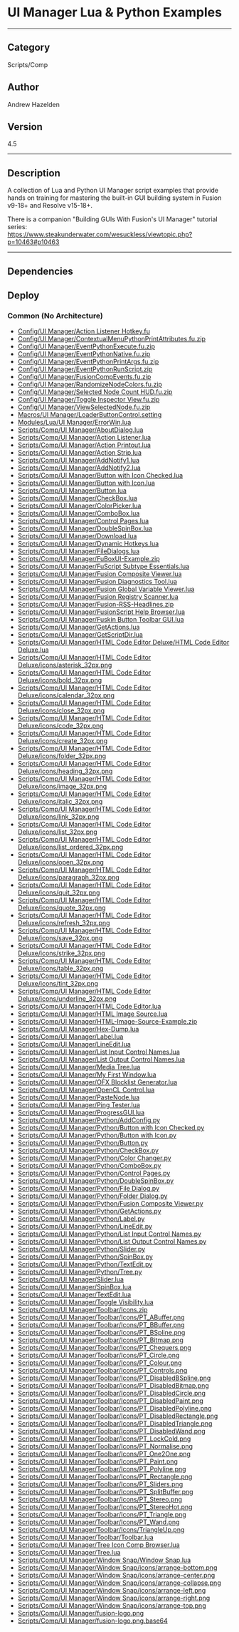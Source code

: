 # UI Manager Lua & Python Examples
___

## Category
Scripts/Comp

## Author
Andrew Hazelden

## Version
4.5

___

## Description
<p>A collection of Lua and Python UI Manager script examples that provide hands on training for mastering the built-in GUI building system in Fusion v9-18+ and Resolve v15-18+.</p>

<p>There is a companion "Building GUIs With Fusion's UI Manager" tutorial series:<br>
<a href="https://www.steakunderwater.com/wesuckless/viewtopic.php?p=10463#p10463">https://www.steakunderwater.com/wesuckless/viewtopic.php?p=10463#p10463</a></p>

___

## Dependencies

## Deploy

### Common (No Architecture)

<ul>
<li><a href="https://gitlab.com/WeSuckLess/Reactor/-/blob/master/Atoms/com.AndrewHazelden.UIManagerLuaExamples/Config/UI Manager/Action Listener Hotkey.fu?ref_type=heads">Config/UI Manager/Action Listener Hotkey.fu</a></li>
<li><a href="https://gitlab.com/WeSuckLess/Reactor/-/blob/master/Atoms/com.AndrewHazelden.UIManagerLuaExamples/Config/UI Manager/ContextualMenuPythonPrintAttributes.fu.zip?ref_type=heads">Config/UI Manager/ContextualMenuPythonPrintAttributes.fu.zip</a></li>
<li><a href="https://gitlab.com/WeSuckLess/Reactor/-/blob/master/Atoms/com.AndrewHazelden.UIManagerLuaExamples/Config/UI Manager/EventPythonExecute.fu.zip?ref_type=heads">Config/UI Manager/EventPythonExecute.fu.zip</a></li>
<li><a href="https://gitlab.com/WeSuckLess/Reactor/-/blob/master/Atoms/com.AndrewHazelden.UIManagerLuaExamples/Config/UI Manager/EventPythonNative.fu.zip?ref_type=heads">Config/UI Manager/EventPythonNative.fu.zip</a></li>
<li><a href="https://gitlab.com/WeSuckLess/Reactor/-/blob/master/Atoms/com.AndrewHazelden.UIManagerLuaExamples/Config/UI Manager/EventPythonPrintArgs.fu.zip?ref_type=heads">Config/UI Manager/EventPythonPrintArgs.fu.zip</a></li>
<li><a href="https://gitlab.com/WeSuckLess/Reactor/-/blob/master/Atoms/com.AndrewHazelden.UIManagerLuaExamples/Config/UI Manager/EventPythonRunScript.zip?ref_type=heads">Config/UI Manager/EventPythonRunScript.zip</a></li>
<li><a href="https://gitlab.com/WeSuckLess/Reactor/-/blob/master/Atoms/com.AndrewHazelden.UIManagerLuaExamples/Config/UI Manager/FusionCompEvents.fu.zip?ref_type=heads">Config/UI Manager/FusionCompEvents.fu.zip</a></li>
<li><a href="https://gitlab.com/WeSuckLess/Reactor/-/blob/master/Atoms/com.AndrewHazelden.UIManagerLuaExamples/Config/UI Manager/RandomizeNodeColors.fu.zip?ref_type=heads">Config/UI Manager/RandomizeNodeColors.fu.zip</a></li>
<li><a href="https://gitlab.com/WeSuckLess/Reactor/-/blob/master/Atoms/com.AndrewHazelden.UIManagerLuaExamples/Config/UI Manager/Selected Node Count HUD.fu.zip?ref_type=heads">Config/UI Manager/Selected Node Count HUD.fu.zip</a></li>
<li><a href="https://gitlab.com/WeSuckLess/Reactor/-/blob/master/Atoms/com.AndrewHazelden.UIManagerLuaExamples/Config/UI Manager/Toggle Inspector View.fu.zip?ref_type=heads">Config/UI Manager/Toggle Inspector View.fu.zip</a></li>
<li><a href="https://gitlab.com/WeSuckLess/Reactor/-/blob/master/Atoms/com.AndrewHazelden.UIManagerLuaExamples/Config/UI Manager/ViewSelectedNode.fu.zip?ref_type=heads">Config/UI Manager/ViewSelectedNode.fu.zip</a></li>
<li><a href="https://gitlab.com/WeSuckLess/Reactor/-/blob/master/Atoms/com.AndrewHazelden.UIManagerLuaExamples/Macros/UI Manager/LoaderButtonControl.setting?ref_type=heads">Macros/UI Manager/LoaderButtonControl.setting</a></li>
<li><a href="https://gitlab.com/WeSuckLess/Reactor/-/blob/master/Atoms/com.AndrewHazelden.UIManagerLuaExamples/Modules/Lua/UI Manager/ErrorWin.lua?ref_type=heads">Modules/Lua/UI Manager/ErrorWin.lua</a></li>
<li><a href="https://gitlab.com/WeSuckLess/Reactor/-/blob/master/Atoms/com.AndrewHazelden.UIManagerLuaExamples/Scripts/Comp/UI Manager/AboutDialog.lua?ref_type=heads">Scripts/Comp/UI Manager/AboutDialog.lua</a></li>
<li><a href="https://gitlab.com/WeSuckLess/Reactor/-/blob/master/Atoms/com.AndrewHazelden.UIManagerLuaExamples/Scripts/Comp/UI Manager/Action Listener.lua?ref_type=heads">Scripts/Comp/UI Manager/Action Listener.lua</a></li>
<li><a href="https://gitlab.com/WeSuckLess/Reactor/-/blob/master/Atoms/com.AndrewHazelden.UIManagerLuaExamples/Scripts/Comp/UI Manager/Action Printout.lua?ref_type=heads">Scripts/Comp/UI Manager/Action Printout.lua</a></li>
<li><a href="https://gitlab.com/WeSuckLess/Reactor/-/blob/master/Atoms/com.AndrewHazelden.UIManagerLuaExamples/Scripts/Comp/UI Manager/Action Strip.lua?ref_type=heads">Scripts/Comp/UI Manager/Action Strip.lua</a></li>
<li><a href="https://gitlab.com/WeSuckLess/Reactor/-/blob/master/Atoms/com.AndrewHazelden.UIManagerLuaExamples/Scripts/Comp/UI Manager/AddNotify1.lua?ref_type=heads">Scripts/Comp/UI Manager/AddNotify1.lua</a></li>
<li><a href="https://gitlab.com/WeSuckLess/Reactor/-/blob/master/Atoms/com.AndrewHazelden.UIManagerLuaExamples/Scripts/Comp/UI Manager/AddNotify2.lua?ref_type=heads">Scripts/Comp/UI Manager/AddNotify2.lua</a></li>
<li><a href="https://gitlab.com/WeSuckLess/Reactor/-/blob/master/Atoms/com.AndrewHazelden.UIManagerLuaExamples/Scripts/Comp/UI Manager/Button with Icon Checked.lua?ref_type=heads">Scripts/Comp/UI Manager/Button with Icon Checked.lua</a></li>
<li><a href="https://gitlab.com/WeSuckLess/Reactor/-/blob/master/Atoms/com.AndrewHazelden.UIManagerLuaExamples/Scripts/Comp/UI Manager/Button with Icon.lua?ref_type=heads">Scripts/Comp/UI Manager/Button with Icon.lua</a></li>
<li><a href="https://gitlab.com/WeSuckLess/Reactor/-/blob/master/Atoms/com.AndrewHazelden.UIManagerLuaExamples/Scripts/Comp/UI Manager/Button.lua?ref_type=heads">Scripts/Comp/UI Manager/Button.lua</a></li>
<li><a href="https://gitlab.com/WeSuckLess/Reactor/-/blob/master/Atoms/com.AndrewHazelden.UIManagerLuaExamples/Scripts/Comp/UI Manager/CheckBox.lua?ref_type=heads">Scripts/Comp/UI Manager/CheckBox.lua</a></li>
<li><a href="https://gitlab.com/WeSuckLess/Reactor/-/blob/master/Atoms/com.AndrewHazelden.UIManagerLuaExamples/Scripts/Comp/UI Manager/ColorPicker.lua?ref_type=heads">Scripts/Comp/UI Manager/ColorPicker.lua</a></li>
<li><a href="https://gitlab.com/WeSuckLess/Reactor/-/blob/master/Atoms/com.AndrewHazelden.UIManagerLuaExamples/Scripts/Comp/UI Manager/ComboBox.lua?ref_type=heads">Scripts/Comp/UI Manager/ComboBox.lua</a></li>
<li><a href="https://gitlab.com/WeSuckLess/Reactor/-/blob/master/Atoms/com.AndrewHazelden.UIManagerLuaExamples/Scripts/Comp/UI Manager/Control Pages.lua?ref_type=heads">Scripts/Comp/UI Manager/Control Pages.lua</a></li>
<li><a href="https://gitlab.com/WeSuckLess/Reactor/-/blob/master/Atoms/com.AndrewHazelden.UIManagerLuaExamples/Scripts/Comp/UI Manager/DoubleSpinBox.lua?ref_type=heads">Scripts/Comp/UI Manager/DoubleSpinBox.lua</a></li>
<li><a href="https://gitlab.com/WeSuckLess/Reactor/-/blob/master/Atoms/com.AndrewHazelden.UIManagerLuaExamples/Scripts/Comp/UI Manager/Download.lua?ref_type=heads">Scripts/Comp/UI Manager/Download.lua</a></li>
<li><a href="https://gitlab.com/WeSuckLess/Reactor/-/blob/master/Atoms/com.AndrewHazelden.UIManagerLuaExamples/Scripts/Comp/UI Manager/Dynamic Hotkeys.lua?ref_type=heads">Scripts/Comp/UI Manager/Dynamic Hotkeys.lua</a></li>
<li><a href="https://gitlab.com/WeSuckLess/Reactor/-/blob/master/Atoms/com.AndrewHazelden.UIManagerLuaExamples/Scripts/Comp/UI Manager/FileDialogs.lua?ref_type=heads">Scripts/Comp/UI Manager/FileDialogs.lua</a></li>
<li><a href="https://gitlab.com/WeSuckLess/Reactor/-/blob/master/Atoms/com.AndrewHazelden.UIManagerLuaExamples/Scripts/Comp/UI Manager/FuBoxUI-Example.zip?ref_type=heads">Scripts/Comp/UI Manager/FuBoxUI-Example.zip</a></li>
<li><a href="https://gitlab.com/WeSuckLess/Reactor/-/blob/master/Atoms/com.AndrewHazelden.UIManagerLuaExamples/Scripts/Comp/UI Manager/FuScript Subtype Essentials.lua?ref_type=heads">Scripts/Comp/UI Manager/FuScript Subtype Essentials.lua</a></li>
<li><a href="https://gitlab.com/WeSuckLess/Reactor/-/blob/master/Atoms/com.AndrewHazelden.UIManagerLuaExamples/Scripts/Comp/UI Manager/Fusion Composite Viewer.lua?ref_type=heads">Scripts/Comp/UI Manager/Fusion Composite Viewer.lua</a></li>
<li><a href="https://gitlab.com/WeSuckLess/Reactor/-/blob/master/Atoms/com.AndrewHazelden.UIManagerLuaExamples/Scripts/Comp/UI Manager/Fusion Diagnostics Tool.lua?ref_type=heads">Scripts/Comp/UI Manager/Fusion Diagnostics Tool.lua</a></li>
<li><a href="https://gitlab.com/WeSuckLess/Reactor/-/blob/master/Atoms/com.AndrewHazelden.UIManagerLuaExamples/Scripts/Comp/UI Manager/Fusion Global Variable Viewer.lua?ref_type=heads">Scripts/Comp/UI Manager/Fusion Global Variable Viewer.lua</a></li>
<li><a href="https://gitlab.com/WeSuckLess/Reactor/-/blob/master/Atoms/com.AndrewHazelden.UIManagerLuaExamples/Scripts/Comp/UI Manager/Fusion Registry Scanner.lua?ref_type=heads">Scripts/Comp/UI Manager/Fusion Registry Scanner.lua</a></li>
<li><a href="https://gitlab.com/WeSuckLess/Reactor/-/blob/master/Atoms/com.AndrewHazelden.UIManagerLuaExamples/Scripts/Comp/UI Manager/Fusion-RSS-Headlines.zip?ref_type=heads">Scripts/Comp/UI Manager/Fusion-RSS-Headlines.zip</a></li>
<li><a href="https://gitlab.com/WeSuckLess/Reactor/-/blob/master/Atoms/com.AndrewHazelden.UIManagerLuaExamples/Scripts/Comp/UI Manager/FusionScript Help Browser.lua?ref_type=heads">Scripts/Comp/UI Manager/FusionScript Help Browser.lua</a></li>
<li><a href="https://gitlab.com/WeSuckLess/Reactor/-/blob/master/Atoms/com.AndrewHazelden.UIManagerLuaExamples/Scripts/Comp/UI Manager/Fuskin Button Toolbar GUI.lua?ref_type=heads">Scripts/Comp/UI Manager/Fuskin Button Toolbar GUI.lua</a></li>
<li><a href="https://gitlab.com/WeSuckLess/Reactor/-/blob/master/Atoms/com.AndrewHazelden.UIManagerLuaExamples/Scripts/Comp/UI Manager/GetActions.lua?ref_type=heads">Scripts/Comp/UI Manager/GetActions.lua</a></li>
<li><a href="https://gitlab.com/WeSuckLess/Reactor/-/blob/master/Atoms/com.AndrewHazelden.UIManagerLuaExamples/Scripts/Comp/UI Manager/GetScriptDir.lua?ref_type=heads">Scripts/Comp/UI Manager/GetScriptDir.lua</a></li>
<li><a href="https://gitlab.com/WeSuckLess/Reactor/-/blob/master/Atoms/com.AndrewHazelden.UIManagerLuaExamples/Scripts/Comp/UI Manager/HTML Code Editor Deluxe/HTML Code Editor Deluxe.lua?ref_type=heads">Scripts/Comp/UI Manager/HTML Code Editor Deluxe/HTML Code Editor Deluxe.lua</a></li>
<li><a href="https://gitlab.com/WeSuckLess/Reactor/-/blob/master/Atoms/com.AndrewHazelden.UIManagerLuaExamples/Scripts/Comp/UI Manager/HTML Code Editor Deluxe/icons/asterisk_32px.png?ref_type=heads">Scripts/Comp/UI Manager/HTML Code Editor Deluxe/icons/asterisk_32px.png</a></li>
<li><a href="https://gitlab.com/WeSuckLess/Reactor/-/blob/master/Atoms/com.AndrewHazelden.UIManagerLuaExamples/Scripts/Comp/UI Manager/HTML Code Editor Deluxe/icons/bold_32px.png?ref_type=heads">Scripts/Comp/UI Manager/HTML Code Editor Deluxe/icons/bold_32px.png</a></li>
<li><a href="https://gitlab.com/WeSuckLess/Reactor/-/blob/master/Atoms/com.AndrewHazelden.UIManagerLuaExamples/Scripts/Comp/UI Manager/HTML Code Editor Deluxe/icons/calendar_32px.png?ref_type=heads">Scripts/Comp/UI Manager/HTML Code Editor Deluxe/icons/calendar_32px.png</a></li>
<li><a href="https://gitlab.com/WeSuckLess/Reactor/-/blob/master/Atoms/com.AndrewHazelden.UIManagerLuaExamples/Scripts/Comp/UI Manager/HTML Code Editor Deluxe/icons/close_32px.png?ref_type=heads">Scripts/Comp/UI Manager/HTML Code Editor Deluxe/icons/close_32px.png</a></li>
<li><a href="https://gitlab.com/WeSuckLess/Reactor/-/blob/master/Atoms/com.AndrewHazelden.UIManagerLuaExamples/Scripts/Comp/UI Manager/HTML Code Editor Deluxe/icons/code_32px.png?ref_type=heads">Scripts/Comp/UI Manager/HTML Code Editor Deluxe/icons/code_32px.png</a></li>
<li><a href="https://gitlab.com/WeSuckLess/Reactor/-/blob/master/Atoms/com.AndrewHazelden.UIManagerLuaExamples/Scripts/Comp/UI Manager/HTML Code Editor Deluxe/icons/create_32px.png?ref_type=heads">Scripts/Comp/UI Manager/HTML Code Editor Deluxe/icons/create_32px.png</a></li>
<li><a href="https://gitlab.com/WeSuckLess/Reactor/-/blob/master/Atoms/com.AndrewHazelden.UIManagerLuaExamples/Scripts/Comp/UI Manager/HTML Code Editor Deluxe/icons/folder_32px.png?ref_type=heads">Scripts/Comp/UI Manager/HTML Code Editor Deluxe/icons/folder_32px.png</a></li>
<li><a href="https://gitlab.com/WeSuckLess/Reactor/-/blob/master/Atoms/com.AndrewHazelden.UIManagerLuaExamples/Scripts/Comp/UI Manager/HTML Code Editor Deluxe/icons/heading_32px.png?ref_type=heads">Scripts/Comp/UI Manager/HTML Code Editor Deluxe/icons/heading_32px.png</a></li>
<li><a href="https://gitlab.com/WeSuckLess/Reactor/-/blob/master/Atoms/com.AndrewHazelden.UIManagerLuaExamples/Scripts/Comp/UI Manager/HTML Code Editor Deluxe/icons/image_32px.png?ref_type=heads">Scripts/Comp/UI Manager/HTML Code Editor Deluxe/icons/image_32px.png</a></li>
<li><a href="https://gitlab.com/WeSuckLess/Reactor/-/blob/master/Atoms/com.AndrewHazelden.UIManagerLuaExamples/Scripts/Comp/UI Manager/HTML Code Editor Deluxe/icons/italic_32px.png?ref_type=heads">Scripts/Comp/UI Manager/HTML Code Editor Deluxe/icons/italic_32px.png</a></li>
<li><a href="https://gitlab.com/WeSuckLess/Reactor/-/blob/master/Atoms/com.AndrewHazelden.UIManagerLuaExamples/Scripts/Comp/UI Manager/HTML Code Editor Deluxe/icons/link_32px.png?ref_type=heads">Scripts/Comp/UI Manager/HTML Code Editor Deluxe/icons/link_32px.png</a></li>
<li><a href="https://gitlab.com/WeSuckLess/Reactor/-/blob/master/Atoms/com.AndrewHazelden.UIManagerLuaExamples/Scripts/Comp/UI Manager/HTML Code Editor Deluxe/icons/list_32px.png?ref_type=heads">Scripts/Comp/UI Manager/HTML Code Editor Deluxe/icons/list_32px.png</a></li>
<li><a href="https://gitlab.com/WeSuckLess/Reactor/-/blob/master/Atoms/com.AndrewHazelden.UIManagerLuaExamples/Scripts/Comp/UI Manager/HTML Code Editor Deluxe/icons/list_ordered_32px.png?ref_type=heads">Scripts/Comp/UI Manager/HTML Code Editor Deluxe/icons/list_ordered_32px.png</a></li>
<li><a href="https://gitlab.com/WeSuckLess/Reactor/-/blob/master/Atoms/com.AndrewHazelden.UIManagerLuaExamples/Scripts/Comp/UI Manager/HTML Code Editor Deluxe/icons/open_32px.png?ref_type=heads">Scripts/Comp/UI Manager/HTML Code Editor Deluxe/icons/open_32px.png</a></li>
<li><a href="https://gitlab.com/WeSuckLess/Reactor/-/blob/master/Atoms/com.AndrewHazelden.UIManagerLuaExamples/Scripts/Comp/UI Manager/HTML Code Editor Deluxe/icons/paragraph_32px.png?ref_type=heads">Scripts/Comp/UI Manager/HTML Code Editor Deluxe/icons/paragraph_32px.png</a></li>
<li><a href="https://gitlab.com/WeSuckLess/Reactor/-/blob/master/Atoms/com.AndrewHazelden.UIManagerLuaExamples/Scripts/Comp/UI Manager/HTML Code Editor Deluxe/icons/quit_32px.png?ref_type=heads">Scripts/Comp/UI Manager/HTML Code Editor Deluxe/icons/quit_32px.png</a></li>
<li><a href="https://gitlab.com/WeSuckLess/Reactor/-/blob/master/Atoms/com.AndrewHazelden.UIManagerLuaExamples/Scripts/Comp/UI Manager/HTML Code Editor Deluxe/icons/quote_32px.png?ref_type=heads">Scripts/Comp/UI Manager/HTML Code Editor Deluxe/icons/quote_32px.png</a></li>
<li><a href="https://gitlab.com/WeSuckLess/Reactor/-/blob/master/Atoms/com.AndrewHazelden.UIManagerLuaExamples/Scripts/Comp/UI Manager/HTML Code Editor Deluxe/icons/refresh_32px.png?ref_type=heads">Scripts/Comp/UI Manager/HTML Code Editor Deluxe/icons/refresh_32px.png</a></li>
<li><a href="https://gitlab.com/WeSuckLess/Reactor/-/blob/master/Atoms/com.AndrewHazelden.UIManagerLuaExamples/Scripts/Comp/UI Manager/HTML Code Editor Deluxe/icons/save_32px.png?ref_type=heads">Scripts/Comp/UI Manager/HTML Code Editor Deluxe/icons/save_32px.png</a></li>
<li><a href="https://gitlab.com/WeSuckLess/Reactor/-/blob/master/Atoms/com.AndrewHazelden.UIManagerLuaExamples/Scripts/Comp/UI Manager/HTML Code Editor Deluxe/icons/strike_32px.png?ref_type=heads">Scripts/Comp/UI Manager/HTML Code Editor Deluxe/icons/strike_32px.png</a></li>
<li><a href="https://gitlab.com/WeSuckLess/Reactor/-/blob/master/Atoms/com.AndrewHazelden.UIManagerLuaExamples/Scripts/Comp/UI Manager/HTML Code Editor Deluxe/icons/table_32px.png?ref_type=heads">Scripts/Comp/UI Manager/HTML Code Editor Deluxe/icons/table_32px.png</a></li>
<li><a href="https://gitlab.com/WeSuckLess/Reactor/-/blob/master/Atoms/com.AndrewHazelden.UIManagerLuaExamples/Scripts/Comp/UI Manager/HTML Code Editor Deluxe/icons/tint_32px.png?ref_type=heads">Scripts/Comp/UI Manager/HTML Code Editor Deluxe/icons/tint_32px.png</a></li>
<li><a href="https://gitlab.com/WeSuckLess/Reactor/-/blob/master/Atoms/com.AndrewHazelden.UIManagerLuaExamples/Scripts/Comp/UI Manager/HTML Code Editor Deluxe/icons/underline_32px.png?ref_type=heads">Scripts/Comp/UI Manager/HTML Code Editor Deluxe/icons/underline_32px.png</a></li>
<li><a href="https://gitlab.com/WeSuckLess/Reactor/-/blob/master/Atoms/com.AndrewHazelden.UIManagerLuaExamples/Scripts/Comp/UI Manager/HTML Code Editor.lua?ref_type=heads">Scripts/Comp/UI Manager/HTML Code Editor.lua</a></li>
<li><a href="https://gitlab.com/WeSuckLess/Reactor/-/blob/master/Atoms/com.AndrewHazelden.UIManagerLuaExamples/Scripts/Comp/UI Manager/HTML Image Source.lua?ref_type=heads">Scripts/Comp/UI Manager/HTML Image Source.lua</a></li>
<li><a href="https://gitlab.com/WeSuckLess/Reactor/-/blob/master/Atoms/com.AndrewHazelden.UIManagerLuaExamples/Scripts/Comp/UI Manager/HTML-Image-Source-Example.zip?ref_type=heads">Scripts/Comp/UI Manager/HTML-Image-Source-Example.zip</a></li>
<li><a href="https://gitlab.com/WeSuckLess/Reactor/-/blob/master/Atoms/com.AndrewHazelden.UIManagerLuaExamples/Scripts/Comp/UI Manager/Hex-Dump.lua?ref_type=heads">Scripts/Comp/UI Manager/Hex-Dump.lua</a></li>
<li><a href="https://gitlab.com/WeSuckLess/Reactor/-/blob/master/Atoms/com.AndrewHazelden.UIManagerLuaExamples/Scripts/Comp/UI Manager/Label.lua?ref_type=heads">Scripts/Comp/UI Manager/Label.lua</a></li>
<li><a href="https://gitlab.com/WeSuckLess/Reactor/-/blob/master/Atoms/com.AndrewHazelden.UIManagerLuaExamples/Scripts/Comp/UI Manager/LineEdit.lua?ref_type=heads">Scripts/Comp/UI Manager/LineEdit.lua</a></li>
<li><a href="https://gitlab.com/WeSuckLess/Reactor/-/blob/master/Atoms/com.AndrewHazelden.UIManagerLuaExamples/Scripts/Comp/UI Manager/List Input Control Names.lua?ref_type=heads">Scripts/Comp/UI Manager/List Input Control Names.lua</a></li>
<li><a href="https://gitlab.com/WeSuckLess/Reactor/-/blob/master/Atoms/com.AndrewHazelden.UIManagerLuaExamples/Scripts/Comp/UI Manager/List Output Control Names.lua?ref_type=heads">Scripts/Comp/UI Manager/List Output Control Names.lua</a></li>
<li><a href="https://gitlab.com/WeSuckLess/Reactor/-/blob/master/Atoms/com.AndrewHazelden.UIManagerLuaExamples/Scripts/Comp/UI Manager/Media Tree.lua?ref_type=heads">Scripts/Comp/UI Manager/Media Tree.lua</a></li>
<li><a href="https://gitlab.com/WeSuckLess/Reactor/-/blob/master/Atoms/com.AndrewHazelden.UIManagerLuaExamples/Scripts/Comp/UI Manager/My First Window.lua?ref_type=heads">Scripts/Comp/UI Manager/My First Window.lua</a></li>
<li><a href="https://gitlab.com/WeSuckLess/Reactor/-/blob/master/Atoms/com.AndrewHazelden.UIManagerLuaExamples/Scripts/Comp/UI Manager/OFX Blocklist Generator.lua?ref_type=heads">Scripts/Comp/UI Manager/OFX Blocklist Generator.lua</a></li>
<li><a href="https://gitlab.com/WeSuckLess/Reactor/-/blob/master/Atoms/com.AndrewHazelden.UIManagerLuaExamples/Scripts/Comp/UI Manager/OpenCL Control.lua?ref_type=heads">Scripts/Comp/UI Manager/OpenCL Control.lua</a></li>
<li><a href="https://gitlab.com/WeSuckLess/Reactor/-/blob/master/Atoms/com.AndrewHazelden.UIManagerLuaExamples/Scripts/Comp/UI Manager/PasteNode.lua?ref_type=heads">Scripts/Comp/UI Manager/PasteNode.lua</a></li>
<li><a href="https://gitlab.com/WeSuckLess/Reactor/-/blob/master/Atoms/com.AndrewHazelden.UIManagerLuaExamples/Scripts/Comp/UI Manager/Ping Tester.lua?ref_type=heads">Scripts/Comp/UI Manager/Ping Tester.lua</a></li>
<li><a href="https://gitlab.com/WeSuckLess/Reactor/-/blob/master/Atoms/com.AndrewHazelden.UIManagerLuaExamples/Scripts/Comp/UI Manager/ProgressGUI.lua?ref_type=heads">Scripts/Comp/UI Manager/ProgressGUI.lua</a></li>
<li><a href="https://gitlab.com/WeSuckLess/Reactor/-/blob/master/Atoms/com.AndrewHazelden.UIManagerLuaExamples/Scripts/Comp/UI Manager/Python/AddConfig.py?ref_type=heads">Scripts/Comp/UI Manager/Python/AddConfig.py</a></li>
<li><a href="https://gitlab.com/WeSuckLess/Reactor/-/blob/master/Atoms/com.AndrewHazelden.UIManagerLuaExamples/Scripts/Comp/UI Manager/Python/Button with Icon Checked.py?ref_type=heads">Scripts/Comp/UI Manager/Python/Button with Icon Checked.py</a></li>
<li><a href="https://gitlab.com/WeSuckLess/Reactor/-/blob/master/Atoms/com.AndrewHazelden.UIManagerLuaExamples/Scripts/Comp/UI Manager/Python/Button with Icon.py?ref_type=heads">Scripts/Comp/UI Manager/Python/Button with Icon.py</a></li>
<li><a href="https://gitlab.com/WeSuckLess/Reactor/-/blob/master/Atoms/com.AndrewHazelden.UIManagerLuaExamples/Scripts/Comp/UI Manager/Python/Button.py?ref_type=heads">Scripts/Comp/UI Manager/Python/Button.py</a></li>
<li><a href="https://gitlab.com/WeSuckLess/Reactor/-/blob/master/Atoms/com.AndrewHazelden.UIManagerLuaExamples/Scripts/Comp/UI Manager/Python/CheckBox.py?ref_type=heads">Scripts/Comp/UI Manager/Python/CheckBox.py</a></li>
<li><a href="https://gitlab.com/WeSuckLess/Reactor/-/blob/master/Atoms/com.AndrewHazelden.UIManagerLuaExamples/Scripts/Comp/UI Manager/Python/Color Changer.py?ref_type=heads">Scripts/Comp/UI Manager/Python/Color Changer.py</a></li>
<li><a href="https://gitlab.com/WeSuckLess/Reactor/-/blob/master/Atoms/com.AndrewHazelden.UIManagerLuaExamples/Scripts/Comp/UI Manager/Python/ComboBox.py?ref_type=heads">Scripts/Comp/UI Manager/Python/ComboBox.py</a></li>
<li><a href="https://gitlab.com/WeSuckLess/Reactor/-/blob/master/Atoms/com.AndrewHazelden.UIManagerLuaExamples/Scripts/Comp/UI Manager/Python/Control Pages.py?ref_type=heads">Scripts/Comp/UI Manager/Python/Control Pages.py</a></li>
<li><a href="https://gitlab.com/WeSuckLess/Reactor/-/blob/master/Atoms/com.AndrewHazelden.UIManagerLuaExamples/Scripts/Comp/UI Manager/Python/DoubleSpinBox.py?ref_type=heads">Scripts/Comp/UI Manager/Python/DoubleSpinBox.py</a></li>
<li><a href="https://gitlab.com/WeSuckLess/Reactor/-/blob/master/Atoms/com.AndrewHazelden.UIManagerLuaExamples/Scripts/Comp/UI Manager/Python/File Dialog.py?ref_type=heads">Scripts/Comp/UI Manager/Python/File Dialog.py</a></li>
<li><a href="https://gitlab.com/WeSuckLess/Reactor/-/blob/master/Atoms/com.AndrewHazelden.UIManagerLuaExamples/Scripts/Comp/UI Manager/Python/Folder Dialog.py?ref_type=heads">Scripts/Comp/UI Manager/Python/Folder Dialog.py</a></li>
<li><a href="https://gitlab.com/WeSuckLess/Reactor/-/blob/master/Atoms/com.AndrewHazelden.UIManagerLuaExamples/Scripts/Comp/UI Manager/Python/Fusion Composite Viewer.py?ref_type=heads">Scripts/Comp/UI Manager/Python/Fusion Composite Viewer.py</a></li>
<li><a href="https://gitlab.com/WeSuckLess/Reactor/-/blob/master/Atoms/com.AndrewHazelden.UIManagerLuaExamples/Scripts/Comp/UI Manager/Python/GetActions.py?ref_type=heads">Scripts/Comp/UI Manager/Python/GetActions.py</a></li>
<li><a href="https://gitlab.com/WeSuckLess/Reactor/-/blob/master/Atoms/com.AndrewHazelden.UIManagerLuaExamples/Scripts/Comp/UI Manager/Python/Label.py?ref_type=heads">Scripts/Comp/UI Manager/Python/Label.py</a></li>
<li><a href="https://gitlab.com/WeSuckLess/Reactor/-/blob/master/Atoms/com.AndrewHazelden.UIManagerLuaExamples/Scripts/Comp/UI Manager/Python/LineEdit.py?ref_type=heads">Scripts/Comp/UI Manager/Python/LineEdit.py</a></li>
<li><a href="https://gitlab.com/WeSuckLess/Reactor/-/blob/master/Atoms/com.AndrewHazelden.UIManagerLuaExamples/Scripts/Comp/UI Manager/Python/List Input Control Names.py?ref_type=heads">Scripts/Comp/UI Manager/Python/List Input Control Names.py</a></li>
<li><a href="https://gitlab.com/WeSuckLess/Reactor/-/blob/master/Atoms/com.AndrewHazelden.UIManagerLuaExamples/Scripts/Comp/UI Manager/Python/List Output Control Names.py?ref_type=heads">Scripts/Comp/UI Manager/Python/List Output Control Names.py</a></li>
<li><a href="https://gitlab.com/WeSuckLess/Reactor/-/blob/master/Atoms/com.AndrewHazelden.UIManagerLuaExamples/Scripts/Comp/UI Manager/Python/Slider.py?ref_type=heads">Scripts/Comp/UI Manager/Python/Slider.py</a></li>
<li><a href="https://gitlab.com/WeSuckLess/Reactor/-/blob/master/Atoms/com.AndrewHazelden.UIManagerLuaExamples/Scripts/Comp/UI Manager/Python/SpinBox.py?ref_type=heads">Scripts/Comp/UI Manager/Python/SpinBox.py</a></li>
<li><a href="https://gitlab.com/WeSuckLess/Reactor/-/blob/master/Atoms/com.AndrewHazelden.UIManagerLuaExamples/Scripts/Comp/UI Manager/Python/TextEdit.py?ref_type=heads">Scripts/Comp/UI Manager/Python/TextEdit.py</a></li>
<li><a href="https://gitlab.com/WeSuckLess/Reactor/-/blob/master/Atoms/com.AndrewHazelden.UIManagerLuaExamples/Scripts/Comp/UI Manager/Python/Tree.py?ref_type=heads">Scripts/Comp/UI Manager/Python/Tree.py</a></li>
<li><a href="https://gitlab.com/WeSuckLess/Reactor/-/blob/master/Atoms/com.AndrewHazelden.UIManagerLuaExamples/Scripts/Comp/UI Manager/Slider.lua?ref_type=heads">Scripts/Comp/UI Manager/Slider.lua</a></li>
<li><a href="https://gitlab.com/WeSuckLess/Reactor/-/blob/master/Atoms/com.AndrewHazelden.UIManagerLuaExamples/Scripts/Comp/UI Manager/SpinBox.lua?ref_type=heads">Scripts/Comp/UI Manager/SpinBox.lua</a></li>
<li><a href="https://gitlab.com/WeSuckLess/Reactor/-/blob/master/Atoms/com.AndrewHazelden.UIManagerLuaExamples/Scripts/Comp/UI Manager/TextEdit.lua?ref_type=heads">Scripts/Comp/UI Manager/TextEdit.lua</a></li>
<li><a href="https://gitlab.com/WeSuckLess/Reactor/-/blob/master/Atoms/com.AndrewHazelden.UIManagerLuaExamples/Scripts/Comp/UI Manager/Toggle Visibility.lua?ref_type=heads">Scripts/Comp/UI Manager/Toggle Visibility.lua</a></li>
<li><a href="https://gitlab.com/WeSuckLess/Reactor/-/blob/master/Atoms/com.AndrewHazelden.UIManagerLuaExamples/Scripts/Comp/UI Manager/Toolbar/Icons.zip?ref_type=heads">Scripts/Comp/UI Manager/Toolbar/Icons.zip</a></li>
<li><a href="https://gitlab.com/WeSuckLess/Reactor/-/blob/master/Atoms/com.AndrewHazelden.UIManagerLuaExamples/Scripts/Comp/UI Manager/Toolbar/Icons/PT_ABuffer.png?ref_type=heads">Scripts/Comp/UI Manager/Toolbar/Icons/PT_ABuffer.png</a></li>
<li><a href="https://gitlab.com/WeSuckLess/Reactor/-/blob/master/Atoms/com.AndrewHazelden.UIManagerLuaExamples/Scripts/Comp/UI Manager/Toolbar/Icons/PT_BBuffer.png?ref_type=heads">Scripts/Comp/UI Manager/Toolbar/Icons/PT_BBuffer.png</a></li>
<li><a href="https://gitlab.com/WeSuckLess/Reactor/-/blob/master/Atoms/com.AndrewHazelden.UIManagerLuaExamples/Scripts/Comp/UI Manager/Toolbar/Icons/PT_BSpline.png?ref_type=heads">Scripts/Comp/UI Manager/Toolbar/Icons/PT_BSpline.png</a></li>
<li><a href="https://gitlab.com/WeSuckLess/Reactor/-/blob/master/Atoms/com.AndrewHazelden.UIManagerLuaExamples/Scripts/Comp/UI Manager/Toolbar/Icons/PT_Bitmap.png?ref_type=heads">Scripts/Comp/UI Manager/Toolbar/Icons/PT_Bitmap.png</a></li>
<li><a href="https://gitlab.com/WeSuckLess/Reactor/-/blob/master/Atoms/com.AndrewHazelden.UIManagerLuaExamples/Scripts/Comp/UI Manager/Toolbar/Icons/PT_Chequers.png?ref_type=heads">Scripts/Comp/UI Manager/Toolbar/Icons/PT_Chequers.png</a></li>
<li><a href="https://gitlab.com/WeSuckLess/Reactor/-/blob/master/Atoms/com.AndrewHazelden.UIManagerLuaExamples/Scripts/Comp/UI Manager/Toolbar/Icons/PT_Circle.png?ref_type=heads">Scripts/Comp/UI Manager/Toolbar/Icons/PT_Circle.png</a></li>
<li><a href="https://gitlab.com/WeSuckLess/Reactor/-/blob/master/Atoms/com.AndrewHazelden.UIManagerLuaExamples/Scripts/Comp/UI Manager/Toolbar/Icons/PT_Colour.png?ref_type=heads">Scripts/Comp/UI Manager/Toolbar/Icons/PT_Colour.png</a></li>
<li><a href="https://gitlab.com/WeSuckLess/Reactor/-/blob/master/Atoms/com.AndrewHazelden.UIManagerLuaExamples/Scripts/Comp/UI Manager/Toolbar/Icons/PT_Controls.png?ref_type=heads">Scripts/Comp/UI Manager/Toolbar/Icons/PT_Controls.png</a></li>
<li><a href="https://gitlab.com/WeSuckLess/Reactor/-/blob/master/Atoms/com.AndrewHazelden.UIManagerLuaExamples/Scripts/Comp/UI Manager/Toolbar/Icons/PT_DisabledBSpline.png?ref_type=heads">Scripts/Comp/UI Manager/Toolbar/Icons/PT_DisabledBSpline.png</a></li>
<li><a href="https://gitlab.com/WeSuckLess/Reactor/-/blob/master/Atoms/com.AndrewHazelden.UIManagerLuaExamples/Scripts/Comp/UI Manager/Toolbar/Icons/PT_DisabledBitmap.png?ref_type=heads">Scripts/Comp/UI Manager/Toolbar/Icons/PT_DisabledBitmap.png</a></li>
<li><a href="https://gitlab.com/WeSuckLess/Reactor/-/blob/master/Atoms/com.AndrewHazelden.UIManagerLuaExamples/Scripts/Comp/UI Manager/Toolbar/Icons/PT_DisabledCircle.png?ref_type=heads">Scripts/Comp/UI Manager/Toolbar/Icons/PT_DisabledCircle.png</a></li>
<li><a href="https://gitlab.com/WeSuckLess/Reactor/-/blob/master/Atoms/com.AndrewHazelden.UIManagerLuaExamples/Scripts/Comp/UI Manager/Toolbar/Icons/PT_DisabledPaint.png?ref_type=heads">Scripts/Comp/UI Manager/Toolbar/Icons/PT_DisabledPaint.png</a></li>
<li><a href="https://gitlab.com/WeSuckLess/Reactor/-/blob/master/Atoms/com.AndrewHazelden.UIManagerLuaExamples/Scripts/Comp/UI Manager/Toolbar/Icons/PT_DisabledPolyline.png?ref_type=heads">Scripts/Comp/UI Manager/Toolbar/Icons/PT_DisabledPolyline.png</a></li>
<li><a href="https://gitlab.com/WeSuckLess/Reactor/-/blob/master/Atoms/com.AndrewHazelden.UIManagerLuaExamples/Scripts/Comp/UI Manager/Toolbar/Icons/PT_DisabledRectangle.png?ref_type=heads">Scripts/Comp/UI Manager/Toolbar/Icons/PT_DisabledRectangle.png</a></li>
<li><a href="https://gitlab.com/WeSuckLess/Reactor/-/blob/master/Atoms/com.AndrewHazelden.UIManagerLuaExamples/Scripts/Comp/UI Manager/Toolbar/Icons/PT_DisabledTriangle.png?ref_type=heads">Scripts/Comp/UI Manager/Toolbar/Icons/PT_DisabledTriangle.png</a></li>
<li><a href="https://gitlab.com/WeSuckLess/Reactor/-/blob/master/Atoms/com.AndrewHazelden.UIManagerLuaExamples/Scripts/Comp/UI Manager/Toolbar/Icons/PT_DisabledWand.png?ref_type=heads">Scripts/Comp/UI Manager/Toolbar/Icons/PT_DisabledWand.png</a></li>
<li><a href="https://gitlab.com/WeSuckLess/Reactor/-/blob/master/Atoms/com.AndrewHazelden.UIManagerLuaExamples/Scripts/Comp/UI Manager/Toolbar/Icons/PT_LockCold.png?ref_type=heads">Scripts/Comp/UI Manager/Toolbar/Icons/PT_LockCold.png</a></li>
<li><a href="https://gitlab.com/WeSuckLess/Reactor/-/blob/master/Atoms/com.AndrewHazelden.UIManagerLuaExamples/Scripts/Comp/UI Manager/Toolbar/Icons/PT_Normalise.png?ref_type=heads">Scripts/Comp/UI Manager/Toolbar/Icons/PT_Normalise.png</a></li>
<li><a href="https://gitlab.com/WeSuckLess/Reactor/-/blob/master/Atoms/com.AndrewHazelden.UIManagerLuaExamples/Scripts/Comp/UI Manager/Toolbar/Icons/PT_One2One.png?ref_type=heads">Scripts/Comp/UI Manager/Toolbar/Icons/PT_One2One.png</a></li>
<li><a href="https://gitlab.com/WeSuckLess/Reactor/-/blob/master/Atoms/com.AndrewHazelden.UIManagerLuaExamples/Scripts/Comp/UI Manager/Toolbar/Icons/PT_Paint.png?ref_type=heads">Scripts/Comp/UI Manager/Toolbar/Icons/PT_Paint.png</a></li>
<li><a href="https://gitlab.com/WeSuckLess/Reactor/-/blob/master/Atoms/com.AndrewHazelden.UIManagerLuaExamples/Scripts/Comp/UI Manager/Toolbar/Icons/PT_Polyline.png?ref_type=heads">Scripts/Comp/UI Manager/Toolbar/Icons/PT_Polyline.png</a></li>
<li><a href="https://gitlab.com/WeSuckLess/Reactor/-/blob/master/Atoms/com.AndrewHazelden.UIManagerLuaExamples/Scripts/Comp/UI Manager/Toolbar/Icons/PT_Rectangle.png?ref_type=heads">Scripts/Comp/UI Manager/Toolbar/Icons/PT_Rectangle.png</a></li>
<li><a href="https://gitlab.com/WeSuckLess/Reactor/-/blob/master/Atoms/com.AndrewHazelden.UIManagerLuaExamples/Scripts/Comp/UI Manager/Toolbar/Icons/PT_Sliders.png?ref_type=heads">Scripts/Comp/UI Manager/Toolbar/Icons/PT_Sliders.png</a></li>
<li><a href="https://gitlab.com/WeSuckLess/Reactor/-/blob/master/Atoms/com.AndrewHazelden.UIManagerLuaExamples/Scripts/Comp/UI Manager/Toolbar/Icons/PT_SplitBuffer.png?ref_type=heads">Scripts/Comp/UI Manager/Toolbar/Icons/PT_SplitBuffer.png</a></li>
<li><a href="https://gitlab.com/WeSuckLess/Reactor/-/blob/master/Atoms/com.AndrewHazelden.UIManagerLuaExamples/Scripts/Comp/UI Manager/Toolbar/Icons/PT_Stereo.png?ref_type=heads">Scripts/Comp/UI Manager/Toolbar/Icons/PT_Stereo.png</a></li>
<li><a href="https://gitlab.com/WeSuckLess/Reactor/-/blob/master/Atoms/com.AndrewHazelden.UIManagerLuaExamples/Scripts/Comp/UI Manager/Toolbar/Icons/PT_StereoHot.png?ref_type=heads">Scripts/Comp/UI Manager/Toolbar/Icons/PT_StereoHot.png</a></li>
<li><a href="https://gitlab.com/WeSuckLess/Reactor/-/blob/master/Atoms/com.AndrewHazelden.UIManagerLuaExamples/Scripts/Comp/UI Manager/Toolbar/Icons/PT_Triangle.png?ref_type=heads">Scripts/Comp/UI Manager/Toolbar/Icons/PT_Triangle.png</a></li>
<li><a href="https://gitlab.com/WeSuckLess/Reactor/-/blob/master/Atoms/com.AndrewHazelden.UIManagerLuaExamples/Scripts/Comp/UI Manager/Toolbar/Icons/PT_Wand.png?ref_type=heads">Scripts/Comp/UI Manager/Toolbar/Icons/PT_Wand.png</a></li>
<li><a href="https://gitlab.com/WeSuckLess/Reactor/-/blob/master/Atoms/com.AndrewHazelden.UIManagerLuaExamples/Scripts/Comp/UI Manager/Toolbar/Icons/TriangleUp.png?ref_type=heads">Scripts/Comp/UI Manager/Toolbar/Icons/TriangleUp.png</a></li>
<li><a href="https://gitlab.com/WeSuckLess/Reactor/-/blob/master/Atoms/com.AndrewHazelden.UIManagerLuaExamples/Scripts/Comp/UI Manager/Toolbar/Toolbar.lua?ref_type=heads">Scripts/Comp/UI Manager/Toolbar/Toolbar.lua</a></li>
<li><a href="https://gitlab.com/WeSuckLess/Reactor/-/blob/master/Atoms/com.AndrewHazelden.UIManagerLuaExamples/Scripts/Comp/UI Manager/Tree Icon Comp Browser.lua?ref_type=heads">Scripts/Comp/UI Manager/Tree Icon Comp Browser.lua</a></li>
<li><a href="https://gitlab.com/WeSuckLess/Reactor/-/blob/master/Atoms/com.AndrewHazelden.UIManagerLuaExamples/Scripts/Comp/UI Manager/Tree.lua?ref_type=heads">Scripts/Comp/UI Manager/Tree.lua</a></li>
<li><a href="https://gitlab.com/WeSuckLess/Reactor/-/blob/master/Atoms/com.AndrewHazelden.UIManagerLuaExamples/Scripts/Comp/UI Manager/Window Snap/Window Snap.lua?ref_type=heads">Scripts/Comp/UI Manager/Window Snap/Window Snap.lua</a></li>
<li><a href="https://gitlab.com/WeSuckLess/Reactor/-/blob/master/Atoms/com.AndrewHazelden.UIManagerLuaExamples/Scripts/Comp/UI Manager/Window Snap/icons/arrange-bottom.png?ref_type=heads">Scripts/Comp/UI Manager/Window Snap/icons/arrange-bottom.png</a></li>
<li><a href="https://gitlab.com/WeSuckLess/Reactor/-/blob/master/Atoms/com.AndrewHazelden.UIManagerLuaExamples/Scripts/Comp/UI Manager/Window Snap/icons/arrange-center.png?ref_type=heads">Scripts/Comp/UI Manager/Window Snap/icons/arrange-center.png</a></li>
<li><a href="https://gitlab.com/WeSuckLess/Reactor/-/blob/master/Atoms/com.AndrewHazelden.UIManagerLuaExamples/Scripts/Comp/UI Manager/Window Snap/icons/arrange-collapse.png?ref_type=heads">Scripts/Comp/UI Manager/Window Snap/icons/arrange-collapse.png</a></li>
<li><a href="https://gitlab.com/WeSuckLess/Reactor/-/blob/master/Atoms/com.AndrewHazelden.UIManagerLuaExamples/Scripts/Comp/UI Manager/Window Snap/icons/arrange-left.png?ref_type=heads">Scripts/Comp/UI Manager/Window Snap/icons/arrange-left.png</a></li>
<li><a href="https://gitlab.com/WeSuckLess/Reactor/-/blob/master/Atoms/com.AndrewHazelden.UIManagerLuaExamples/Scripts/Comp/UI Manager/Window Snap/icons/arrange-right.png?ref_type=heads">Scripts/Comp/UI Manager/Window Snap/icons/arrange-right.png</a></li>
<li><a href="https://gitlab.com/WeSuckLess/Reactor/-/blob/master/Atoms/com.AndrewHazelden.UIManagerLuaExamples/Scripts/Comp/UI Manager/Window Snap/icons/arrange-top.png?ref_type=heads">Scripts/Comp/UI Manager/Window Snap/icons/arrange-top.png</a></li>
<li><a href="https://gitlab.com/WeSuckLess/Reactor/-/blob/master/Atoms/com.AndrewHazelden.UIManagerLuaExamples/Scripts/Comp/UI Manager/fusion-logo.png?ref_type=heads">Scripts/Comp/UI Manager/fusion-logo.png</a></li>
<li><a href="https://gitlab.com/WeSuckLess/Reactor/-/blob/master/Atoms/com.AndrewHazelden.UIManagerLuaExamples/Scripts/Comp/UI Manager/fusion-logo.png.base64?ref_type=heads">Scripts/Comp/UI Manager/fusion-logo.png.base64</a></li>
</ul>
